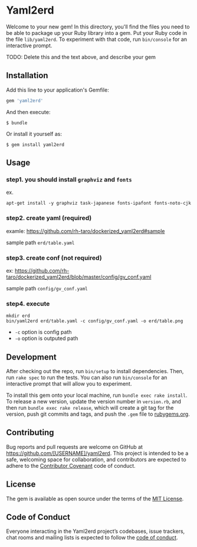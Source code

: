 # Yaml2erd

Welcome to your new gem! In this directory, you'll find the files you need to be able to package up your Ruby library into a gem. Put your Ruby code in the file `lib/yaml2erd`. To experiment with that code, run `bin/console` for an interactive prompt.

TODO: Delete this and the text above, and describe your gem

## Installation

Add this line to your application's Gemfile:

```ruby
gem 'yaml2erd'
```

And then execute:

    $ bundle

Or install it yourself as:

    $ gem install yaml2erd

## Usage
### step1. you should install `graphviz` and `fonts`
ex.

```
apt-get install -y graphviz task-japanese fonts-ipafont fonts-noto-cjk
```

### step2. create yaml (required)
examle: https://github.com/rh-taro/dockerized_yaml2erd#sample

sample path
`erd/table.yaml`

### step3. create conf (not required)
ex: https://github.com/rh-taro/dockerized_yaml2erd/blob/master/config/gv_conf.yaml

sample path
`config/gv_conf.yaml`

### step4. execute
```
mkdir erd
bin/yaml2erd erd/table.yaml -c config/gv_conf.yaml -o erd/table.png
```

- `-c` option is config path
- `-o` option is outputed path

## Development

After checking out the repo, run `bin/setup` to install dependencies. Then, run `rake spec` to run the tests. You can also run `bin/console` for an interactive prompt that will allow you to experiment.

To install this gem onto your local machine, run `bundle exec rake install`. To release a new version, update the version number in `version.rb`, and then run `bundle exec rake release`, which will create a git tag for the version, push git commits and tags, and push the `.gem` file to [rubygems.org](https://rubygems.org).

## Contributing

Bug reports and pull requests are welcome on GitHub at https://github.com/[USERNAME]/yaml2erd. This project is intended to be a safe, welcoming space for collaboration, and contributors are expected to adhere to the [Contributor Covenant](http://contributor-covenant.org) code of conduct.

## License

The gem is available as open source under the terms of the [MIT License](https://opensource.org/licenses/MIT).

## Code of Conduct

Everyone interacting in the Yaml2erd project’s codebases, issue trackers, chat rooms and mailing lists is expected to follow the [code of conduct](https://github.com/[USERNAME]/yaml2erd/blob/master/CODE_OF_CONDUCT.md).
